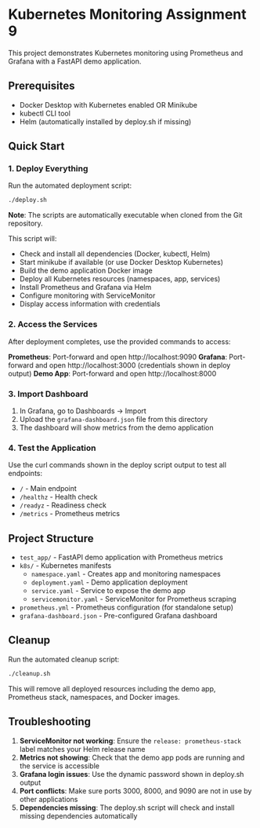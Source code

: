 # Kubernetes Monitoring Assignment 9

This project demonstrates Kubernetes monitoring using Prometheus and Grafana with a FastAPI demo application.

## Prerequisites

- Docker Desktop with Kubernetes enabled OR Minikube
- kubectl CLI tool
- Helm (automatically installed by deploy.sh if missing)

## Quick Start

### 1. Deploy Everything

Run the automated deployment script:

```bash
./deploy.sh
```

**Note**: The scripts are automatically executable when cloned from the Git repository.

This script will:
- Check and install all dependencies (Docker, kubectl, Helm)
- Start minikube if available (or use Docker Desktop Kubernetes)
- Build the demo application Docker image
- Deploy all Kubernetes resources (namespaces, app, services)
- Install Prometheus and Grafana via Helm
- Configure monitoring with ServiceMonitor
- Display access information with credentials

### 2. Access the Services

After deployment completes, use the provided commands to access:

**Prometheus**: Port-forward and open http://localhost:9090
**Grafana**: Port-forward and open http://localhost:3000 (credentials shown in deploy output)
**Demo App**: Port-forward and open http://localhost:8000

### 3. Import Dashboard

1. In Grafana, go to Dashboards → Import
2. Upload the `grafana-dashboard.json` file from this directory
3. The dashboard will show metrics from the demo application

### 4. Test the Application

Use the curl commands shown in the deploy script output to test all endpoints:
- `/` - Main endpoint
- `/healthz` - Health check
- `/readyz` - Readiness check
- `/metrics` - Prometheus metrics

## Project Structure

- `test_app/` - FastAPI demo application with Prometheus metrics
- `k8s/` - Kubernetes manifests
  - `namespace.yaml` - Creates app and monitoring namespaces
  - `deployment.yaml` - Demo application deployment
  - `service.yaml` - Service to expose the demo app
  - `servicemonitor.yaml` - ServiceMonitor for Prometheus scraping
- `prometheus.yml` - Prometheus configuration (for standalone setup)
- `grafana-dashboard.json` - Pre-configured Grafana dashboard

## Cleanup

Run the automated cleanup script:

```bash
./cleanup.sh
```

This will remove all deployed resources including the demo app, Prometheus stack, namespaces, and Docker images.

## Troubleshooting

1. **ServiceMonitor not working**: Ensure the `release: prometheus-stack` label matches your Helm release name
2. **Metrics not showing**: Check that the demo app pods are running and the service is accessible
3. **Grafana login issues**: Use the dynamic password shown in deploy.sh output
4. **Port conflicts**: Make sure ports 3000, 8000, and 9090 are not in use by other applications
5. **Dependencies missing**: The deploy.sh script will check and install missing dependencies automatically